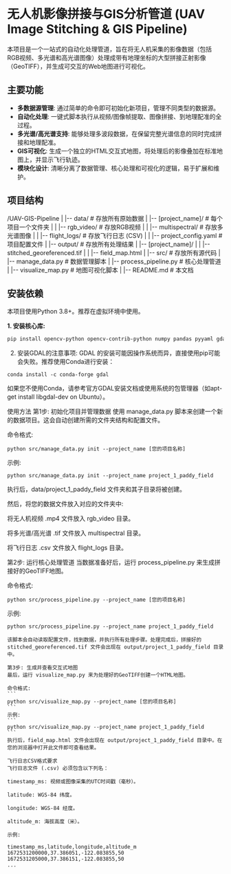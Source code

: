 # 无人机影像拼接与GIS分析管道 (UAV Image Stitching & GIS Pipeline)

本项目是一个一站式的自动化处理管道，旨在将无人机采集的影像数据（包括RGB视频、多光谱和高光谱图像）处理成带有地理坐标的大型拼接正射影像（GeoTIFF），并生成可交互的Web地图进行可视化。

## 主要功能

- **多数据源管理**: 通过简单的命令即可初始化新项目，管理不同类型的数据源。
- **自动化处理**: 一键式脚本执行从视频/图像帧提取、图像拼接、到地理配准的全过程。
- **多光谱/高光谱支持**: 能够处理多波段数据，在保留完整光谱信息的同时完成拼接和地理配准。
- **GIS可视化**: 生成一个独立的HTML交互式地图，将处理后的影像叠加在标准地图上，并显示飞行轨迹。
- **模块化设计**: 清晰分离了数据管理、核心处理和可视化的逻辑，易于扩展和维护。

## 项目结构


/UAV-GIS-Pipeline
|
|-- data/                     # 存放所有原始数据
|   |-- [project_name]/       # 每个项目一个文件夹
|   |   |-- rgb_video/        # 存放RGB视频
|   |   |-- multispectral/    # 存放多光谱图像
|   |   |-- flight_logs/      # 存放飞行日志 (CSV)
|   |   |-- project_config.yaml # 项目配置文件
|
|-- output/                   # 存放所有处理结果
|   |-- [project_name]/
|   |   |-- stitched_georeferenced.tif
|   |   |-- field_map.html
|
|-- src/                      # 存放所有源代码
|   |-- manage_data.py        # 数据管理脚本
|   |-- process_pipeline.py   # 核心处理管道
|   |-- visualize_map.py      # 地图可视化脚本
|
|-- README.md                 # 本文档


## 安装依赖

本项目使用Python 3.8+。推荐在虚拟环境中使用。

**1. 安装核心库:**
```bash
pip install opencv-python opencv-contrib-python numpy pandas pyyaml gdal rasterio folium pillow
```

2. 安装GDAL的注意事项:
GDAL 的安装可能因操作系统而异，直接使用pip可能会失败。推荐使用Conda进行安装：
```
conda install -c conda-forge gdal
```
如果您不使用Conda，请参考官方GDAL安装文档或使用系统的包管理器（如apt-get install libgdal-dev on Ubuntu）。

使用方法
第1步: 初始化项目并管理数据
使用 manage_data.py 脚本来创建一个新的数据项目。这会自动创建所需的文件夹结构和配置文件。

命令格式:
```
python src/manage_data.py init --project_name [您的项目名称]
```

示例:
```
python src/manage_data.py init --project_name project_1_paddy_field
```

执行后，data/project_1_paddy_field 文件夹和其子目录将被创建。

然后，将您的数据文件放入对应的文件夹中:

将无人机视频 .mp4 文件放入 rgb_video 目录。

将多光谱/高光谱 .tif 文件放入 multispectral 目录。

将飞行日志 .csv 文件放入 flight_logs 目录。

第2步: 运行核心处理管道
当数据准备好后，运行 process_pipeline.py 来生成拼接好的GeoTIFF地图。

命令格式:
```
python src/process_pipeline.py --project_name [您的项目名称]
```
示例:
``````
python src/process_pipeline.py --project_name project_1_paddy_field

该脚本会自动读取配置文件，找到数据，并执行所有处理步骤。处理完成后，拼接好的 stitched_georeferenced.tif 文件会出现在 output/project_1_paddy_field 目录中。

第3步: 生成并查看交互式地图
最后，运行 visualize_map.py 来为处理好的GeoTIFF创建一个HTML地图。

命令格式:
```
python src/visualize_map.py --project_name [您的项目名称]
```
示例:
```
python src/visualize_map.py --project_name project_1_paddy_field
```
执行后，field_map.html 文件会出现在 output/project_1_paddy_field 目录中。在您的浏览器中打开此文件即可查看结果。

飞行日志CSV格式要求
飞行日志文件 (.csv) 必须包含以下列名：

timestamp_ms: 视频或图像采集的UTC时间戳（毫秒）。

latitude: WGS-84 纬度。

longitude: WGS-84 经度。

altitude_m: 海拔高度（米）。

示例:

timestamp_ms,latitude,longitude,altitude_m
1672531200000,37.386051,-122.083855,50
1672531205000,37.386151,-122.083855,50
...

